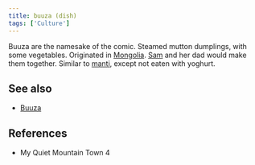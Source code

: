 ```yaml
---
title: buuza (dish)
tags: ['Culture']
---
```

Buuza are the namesake of the comic. Steamed mutton dumplings, with some vegetables. Originated in [Mongolia](/_wiki/mongolia.md). [Sam](/_wiki/sam.md) and her dad would make them together. Similar to [manti](/_wiki/manti.md), except not eaten with yoghurt.

## See also
- [Buuza](/_wiki/buuza.md)
## References
- My Quiet Mountain Town 4
